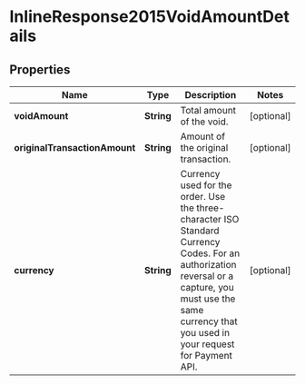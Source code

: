 
# InlineResponse2015VoidAmountDetails

## Properties
Name | Type | Description | Notes
------------ | ------------- | ------------- | -------------
**voidAmount** | **String** | Total amount of the void. |  [optional]
**originalTransactionAmount** | **String** | Amount of the original transaction. |  [optional]
**currency** | **String** | Currency used for the order. Use the three-character ISO Standard Currency Codes.  For an authorization reversal or a capture, you must use the same currency that you used in your request for Payment API.  |  [optional]



